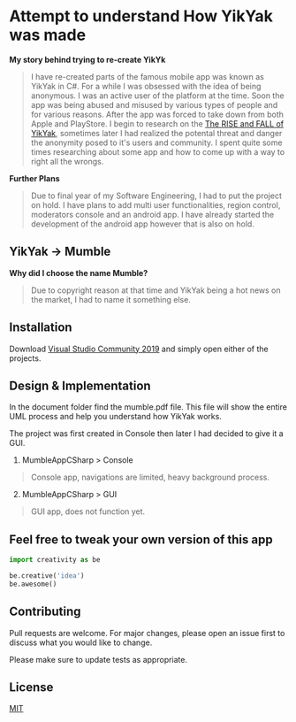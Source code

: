 # Attempt to understand How YikYak was made
**My story behind trying to re-create YikYk**

> I have re-created parts of the famous mobile app was known as YikYak in C#. For a while I was obsessed with the idea of being anonymous. I was an active user of the platform at the time. Soon the app was being abused and misused by various types of people and for various reasons. After the app was forced to take down from both Apple and PlayStore. I begin to research on the [The RISE and FALL of YikYak](https://www.nytimes.com/2017/05/27/style/yik-yak-bullying-mary-washington.html), sometimes later I had realized the potental threat and danger the anonymity posed to it's users and community. I spent quite some times researching about some app and how to come up with a way to right all the wrongs.

**Further Plans**
> Due to final year of my Software Engineering, I had to put the project on hold. I have plans to add multi user functionalities, region control, moderators console and an android app. I have already started the development of the android app however that is also on hold.

## YikYak -> Mumble
**Why did I choose the name Mumble?**
> Due to copyright reason at that time and YikYak being a hot news on the market, I had to name it something else.

## Installation

Download [Visual Studio Community 2019](https://visualstudio.microsoft.com/vs/) and simply open either of the projects.

## Design & Implementation

In the document folder find the mumble.pdf file. This file will show the entire UML process and help you understand how YikYak works.

The project was first created in Console then later I had decided to give it a GUI.

1. MumbleAppCSharp > Console
> Console app, navigations are limited, heavy background process.
2. MumbleAppCSharp > GUI
> GUI app, does not function yet.


## Feel free to tweak your own version of this app

```python
import creativity as be

be.creative('idea')
be.awesome()

```

## Contributing
Pull requests are welcome. For major changes, please open an issue first to discuss what you would like to change.

Please make sure to update tests as appropriate.

## License
[MIT](https://choosealicense.com/licenses/mit/)
